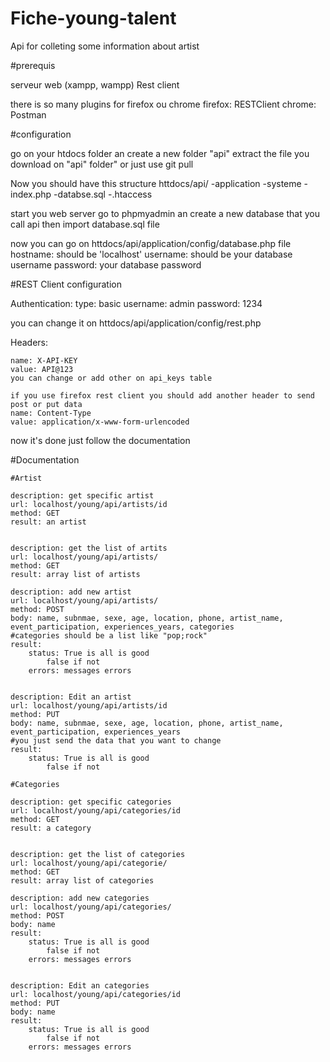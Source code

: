 # Fiche-young-talent
Api for colleting some information about artist


#prerequis

serveur web (xampp, wampp)
Rest client

there is so many plugins for firefox ou chrome
	firefox: RESTClient 
	chrome: Postman

#configuration

go on your htdocs folder an create a new folder "api"
extract the file you download on "api" folder" or just use git pull

Now you should have this structure
httdocs/api/
	-application
	-systeme
	-index.php
	-databse.sql
	-.htaccess

start you web server
go to phpmyadmin an create a new database that you call api
then import database.sql file

now you can go on httdocs/api/application/config/database.php file
hostname: should be 'localhost'
username: should be your database username
password: your database password

#REST Client configuration

Authentication:
	type: basic
	username: admin
	password: 1234

you can change it on httdocs/api/application/config/rest.php

Headers:
	
	name: X-API-KEY
	value: API@123
	you can change or add other on api_keys table
	
	if you use firefox rest client you should add another header to send post or put data
	name: Content-Type
	value: application/x-www-form-urlencoded


now it's done just follow the documentation


#Documentation

	#Artist
	
	description: get specific artist
	url: localhost/young/api/artists/id
	method: GET
	result: an artist


	description: get the list of artits
	url: localhost/young/api/artists/
	method: GET
	result: array list of artists

	description: add new artist
	url: localhost/young/api/artists/
	method: POST
	body: name, subnmae, sexe, age, location, phone, artist_name, event_participation, experiences_years, categories
	#categories should be a list like "pop;rock"
	result: 
		status: True is all is good
			false if not
		errors: messages errors
		

	description: Edit an artist
	url: localhost/young/api/artists/id
	method: PUT
	body: name, subnmae, sexe, age, location, phone, artist_name, event_participation, experiences_years
	#you just send the data that you want to change
	result: 
		status: True is all is good
			false if not

	#Categories
	
	description: get specific categories
	url: localhost/young/api/categories/id
	method: GET
	result: a category


	description: get the list of categories
	url: localhost/young/api/categorie/
	method: GET
	result: array list of categories

	description: add new categories
	url: localhost/young/api/categories/
	method: POST
	body: name
	result: 
		status: True is all is good
			false if not
		errors: messages errors
		

	description: Edit an categories
	url: localhost/young/api/categories/id
	method: PUT
	body: name
	result: 
		status: True is all is good
			false if not
		errors: messages errors






